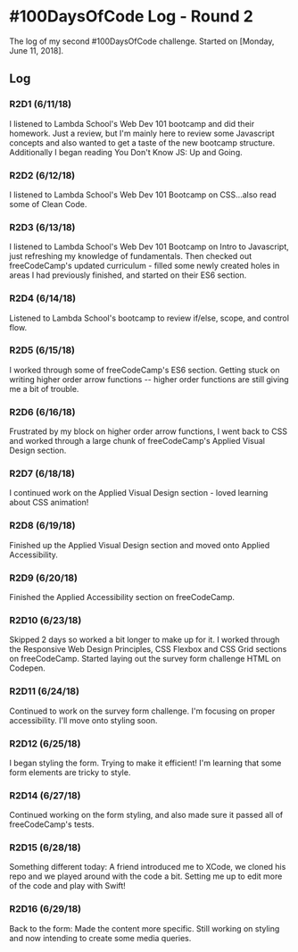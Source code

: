 # #100DaysOfCode Log - Round 2

The log of my second #100DaysOfCode challenge. Started on [Monday, June 11, 2018].

## Log

### R2D1 (6/11/18)
I listened to Lambda School's Web Dev 101 bootcamp and did their homework. Just a review, but I'm mainly here to review some Javascript concepts and also wanted to get a taste of the new bootcamp structure. Additionally I began reading You Don't Know JS: Up and Going.

### R2D2 (6/12/18)
I listened to Lambda School's Web Dev 101 Bootcamp on CSS...also read some of Clean Code.


### R2D3 (6/13/18)
I listened to Lambda School's Web Dev 101 Bootcamp on Intro to Javascript, just refreshing my knowledge of fundamentals. Then checked out freeCodeCamp's updated curriculum - filled some newly created holes in areas I had previously finished, and started on their ES6 section.

### R2D4 (6/14/18)
Listened to Lambda School's bootcamp to review if/else, scope, and control flow.

### R2D5 (6/15/18)
I worked through some of freeCodeCamp's ES6 section. Getting stuck on writing higher order arrow functions -- higher order functions are still giving me a bit of trouble.

### R2D6 (6/16/18)
Frustrated by my block on higher order arrow functions, I went back to CSS and worked through a large chunk of freeCodeCamp's Applied Visual Design section.

### R2D7 (6/18/18)
I continued work on the Applied Visual Design section - loved learning about CSS animation!

### R2D8 (6/19/18)
Finished up the Applied Visual Design section and moved onto Applied Accessibility.

### R2D9 (6/20/18)
Finished the Applied Accessibility section on freeCodeCamp.

### R2D10 (6/23/18)
Skipped 2 days so worked a bit longer to make up for it. I worked through the Responsive Web Design Principles, CSS Flexbox and CSS Grid sections on freeCodeCamp. Started laying out the survey form challenge HTML on Codepen.

### R2D11 (6/24/18)
Continued to work on the survey form challenge. I'm focusing on proper accessibility. I'll move onto styling soon.

### R2D12 (6/25/18)
I began styling the form. Trying to make it efficient! I'm learning that some form elements are tricky to style.

### R2D14 (6/27/18)
Continued working on the form styling, and also made sure it passed all of freeCodeCamp's tests.

### R2D15 (6/28/18)
Something different today: A friend introduced me to XCode, we cloned his repo and we played around with the code a bit. Setting me up to edit more of the code and play with Swift!

### R2D16 (6/29/18)
Back to the form: Made the content more specific. Still working on styling and now intending to create some media queries.
